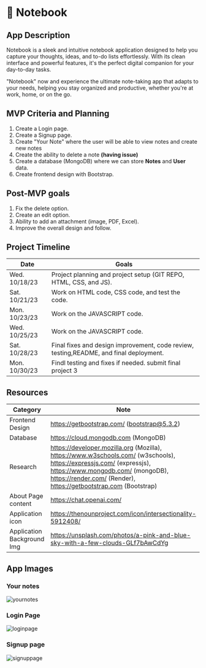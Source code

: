 # 📝 Notebook


## App Description

Notebook is a sleek and intuitive notebook application designed to help you capture your thoughts, ideas, and to-do lists effortlessly. 
With its clean interface and powerful features, it's the perfect digital companion for your day-to-day tasks.

"Notebook" now and experience the ultimate note-taking app that adapts to your needs, helping you stay organized and productive, whether you're at work, home, or on the go.

## MVP Criteria and Planning

1. Create a Login page.
2. Create a Signup page.
3. Create "Your Note" where the user will be able to view notes and create new notes
4. Create the ability to delete a note **(having issue)**
5. Create a database (MongoDB) where we can store **Notes** and **User** data.
6. Create frontend design with Bootstrap.

## Post-MVP goals

1. Fix the delete option.
2. Create an edit option.
3. Ability to add an attachment (image, PDF, Excel).
4. Improve the overall design and follow.

## Project Timeline

| Date | Goals |
| ---- | ----- |
| Wed. 10/18/23 | Project planning and project setup (GIT REPO, HTML, CSS, and JS). |
| Sat. 10/21/23 | Work on HTML code, CSS code, and test the code. |
| Mon. 10/23/23 | Work on the JAVASCRIPT code. |
| Wed. 10/25/23 | Work on the JAVASCRIPT code. |
| Sat. 10/28/23 | Final fixes and design improvement, code review, testing,README, and final deployment. |
| Mon. 10/30/23 | Findl testing and fixes if needed. submit final project 3 |


## Resources

| Category | Note |
| ---- | ----- |
| Frontend Design | https://getbootstrap.com/ (bootstrap@5.3.2) |
| Database | https://cloud.mongodb.com (MongoDB) |
| Research | https://developer.mozilla.org (Mozilla), https://www.w3schools.com/ (w3schools),  https://expressjs.com/ (expressjs), https://www.mongodb.com/ (mongoDB), https://render.com/ (Render), https://getbootstrap.com (Bootstrap)|
| About Page content | https://chat.openai.com/ |
| Application icon | https://thenounproject.com/icon/intersectionality-5912408/ |
| Application Background Img | https://unsplash.com/photos/a-pink-and-blue-sky-with-a-few-clouds-GLf7bAwCdYg |

## App Images

### Your notes
![yournotes](https://github.com/Nusinovich/notesapp/assets/123439658/0d69006e-1eeb-4685-8c27-f38c4117284a)

### Login Page
![loginpage](https://github.com/Nusinovich/notesapp/assets/123439658/145541dd-af47-42e3-807e-2a9398c62ed1)

### Signup page
![signuppage](https://github.com/Nusinovich/notesapp/assets/123439658/a72d1e34-c356-44d9-a48c-b2b8032ada63)


